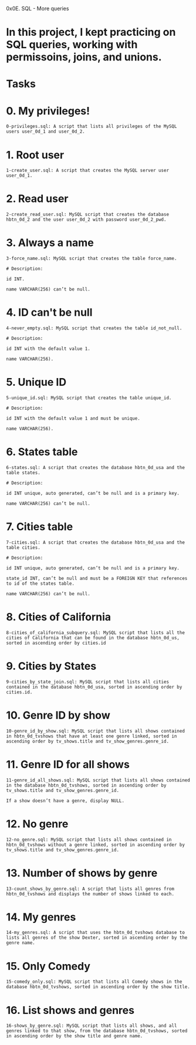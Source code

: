 0x0E. SQL - More queries

# In this project, I kept practicing on SQL queries, working with permissoins, joins, and unions.

# Tasks

# 0. My privileges!

	0-privileges.sql: A script that lists all privileges of the MySQL users user_0d_1 and user_0d_2.

# 1. Root user

	1-create_user.sql: A script that creates the MySQL server user user_0d_1.

# 2. Read user

	2-create_read_user.sql: MySQL script that creates the database hbtn_0d_2 and the user user_0d_2 with password user_0d_2_pwd.

# 3. Always a name

	3-force_name.sql: MySQL script that creates the table force_name.

	# Description:

	id INT.

	name VARCHAR(256) can’t be null.

# 4. ID can't be null

	4-never_empty.sql: MySQL script that creates the table id_not_null.

	# Description:

	id INT with the default value 1.

	name VARCHAR(256).

# 5. Unique ID

	5-unique_id.sql: MySQL script that creates the table unique_id.

	# Description:

	id INT with the default value 1 and must be unique.

	name VARCHAR(256).

# 6. States table

	6-states.sql: A script that creates the database hbtn_0d_usa and the table states.

	# Description:

	id INT unique, auto generated, can’t be null and is a primary key.

	name VARCHAR(256) can’t be null.

# 7. Cities table

	7-cities.sql: A script that creates the database hbtn_0d_usa and the table cities.

	# Description:

	id INT unique, auto generated, can’t be null and is a primary key.

	state_id INT, can’t be null and must be a FOREIGN KEY that references to id of the states table.

	name VARCHAR(256) can’t be null.

# 8. Cities of California

	8-cities_of_california_subquery.sql: MySQL script that lists all the cities of California that can be found in the database hbtn_0d_us, sorted in ascending order by cities.id

# 9. Cities by States

	9-cities_by_state_join.sql: MySQL script that lists all cities contained in the database hbtn_0d_usa, sorted in ascending order by cities.id.

# 10. Genre ID by show

	10-genre_id_by_show.sql: MySQL script that lists all shows contained in hbtn_0d_tvshows that have at least one genre linked, sorted in ascending order by tv_shows.title and tv_show_genres.genre_id.

# 11. Genre ID for all shows

	11-genre_id_all_shows.sql: MySQL script that lists all shows contained in the database hbtn_0d_tvshows, sorted in ascending order by tv_shows.title and tv_show_genres.genre_id.

	If a show doesn’t have a genre, display NULL.

# 12. No genre

	12-no_genre.sql: MySQL script that lists all shows contained in hbtn_0d_tvshows without a genre linked, sorted in ascending order by tv_shows.title and tv_show_genres.genre_id.

# 13. Number of shows by genre

	13-count_shows_by_genre.sql: A script that lists all genres from hbtn_0d_tvshows and displays the number of shows linked to each.

# 14. My genres

	14-my_genres.sql: A script that uses the hbtn_0d_tvshows database to lists all genres of the show Dexter, sorted in ascending order by the genre name.

# 15. Only Comedy

	15-comedy_only.sql: MySQL script that lists all Comedy shows in the database hbtn_0d_tvshows, sorted in ascending order by the show title.

# 16. List shows and genres

	16-shows_by_genre.sql: MySQL script that lists all shows, and all genres linked to that show, from the database hbtn_0d_tvshows, sorted in ascending order by the show title and genre name.

